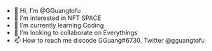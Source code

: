 - 👋 Hi, I’m @GGuangtofu
- 👀 I’m interested in NFT SPACE
- 🌱 I’m currently learning Coding
- 💞️ I’m looking to collaborate on Everythings 
- 📫 How to reach me discode GGuang#6730, Twitter @gguangtofu 

<!---
GGuangtofu/GGuangtofu is a ✨ special ✨ repository because its `README.md` (this file) appears on your GitHub profile.
You can click the Preview link to take a look at your changes.
--->

